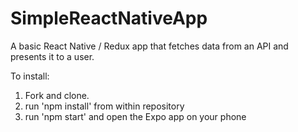 # SimpleReactNativeApp
A basic React Native / Redux app that fetches data from an API and presents it to a user. 

To install:

1. Fork and clone.
2. run 'npm install' from within repository
3. run 'npm start' and open the Expo app on your phone
